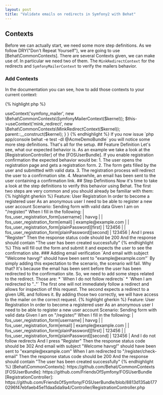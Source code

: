 ```yaml
---
layout: post
title: "Validate emails on redirects in Symfony2 with Behat"
---
```


## Contexts

Before we can actually start, we need some more step definitions. As we follow DRY("Don't Repeat Yourself"), we are going to use [Behat\CommonContexts]. There are several Contexts given, we can make use of. In particular we need two of them. The `MinkRedirectContext` for the redirects and `SymfonyMailerContext` to verify the mailers behavior.

### Add Contexts

In the documentation you can see, how to add those contexts to your current context:

{% highlight php %}
<?php

namespace Acme\Bundle\DemoBundle\Features\Context;

use Behat\BehatBundle\Context\MinkContext;

class FeatureContext extends MinkContext
{
    public function __construct($kernel)
    {
        $this->useContext('symfony_mailer', new \Behat\CommonContexts\SymfonyMailerContext($kernel));
        $this->useContext('mink_redirect', new \Behat\CommonContexts\MinkRedirectContext($kernel));

        parent::__construct($kernel);
    }
}
{% endhighlight %}

If you now issue `php app/console behat -e test -dl @AcmeDemoBundle` you will notice some more step definitions.

That's all for the setup.

## Feature Definition

Let's see, what our expected behavior is. As an example we take a look at the [RegistrationController] of the [FOSUserBundle]. If you enable registration confirmation the expected behavior would be:

1. The user opens the registration page and gets a registration form.
2. The form gets filled by the user and submitted with valid data.
3. The registration process will redirect the user to a confirmation site.
4. Meanwhile, an email has been sent to the user containing a confirmation link.

## Step Definitions

Now it's time to take a look at the step definitions to verify this behavior using Behat. The first two steps are very common and you should already be familiar with them:

{% highlight gherkin %}
Feature: User Registration
    In order to become a registered user
    As an anonymous user
    I need to be able to register a new user account

    Scenario: Sending form with valid data
        Given I am on "/register/"
         When I fill in the following:
             | fos_user_registration_form[username]              | havvg |
             | fos_user_registration_form[email]                 | example@example.com |
             | fos_user_registration_form[plainPassword][first]  | 123456 |
             | fos_user_registration_form[plainPassword][second] | 123456 |
          And I press "Register"
         Then the response status code should be 200
          And the response should contain "The user has been created successfully"
{% endhighlight %}

This will fill out the form and submit it and expects the user to see the confirmation site.

### Adding email verification

`And email with subject "Welcome havvg!" should have been sent to "example@example.com"`

By simply adding this expectation to the scenario, the scenario will fail.
Why that? It's because the email has been sent before the user has been redirected to the confirmation site. So, we need to add some steps related to the redirect. Those are:

* `When I do not follow redirects`
* `When I am redirected to ".."`

The first one will not immediately follow a redirect and allows for inspection of this request. The second expects a redirect to a given URL and follows it. By adding those two correctly, we will have access to the mailer on the correct request.

{% highlight gherkin %}
Feature: User Registration
    In order to become a registered user
    As an anonymous user
    I need to be able to register a new user account

    Scenario: Sending form with valid data
        Given I am on "/register/"
         When I fill in the following:
             | fos_user_registration_form[username]              | havvg |
             | fos_user_registration_form[email]                 | example@example.com |
             | fos_user_registration_form[plainPassword][first]  | 123456 |
             | fos_user_registration_form[plainPassword][second] | 123456 |
          And I do not follow redirects
          And I press "Register"
         Then the response status code should be 302
          And email with subject "Welcome havvg!" should have been sent to "example@example.com"
         When I am redirected to "/register/check-email"
         Then the response status code should be 200
          And the response should contain "The user has been created successfully"
{% endhighlight %}

[Behat\CommonContexts]: https://github.com/Behat/CommonContexts
[FOSUserBundle]: https://github.com/FriendsOfSymfony/FOSUserBundle
[RegistrationController]: https://github.com/FriendsOfSymfony/FOSUserBundle/blob/8813d135ab1770296f47ebfaeb45e11daa5da9a4/Controller/RegistrationController.php